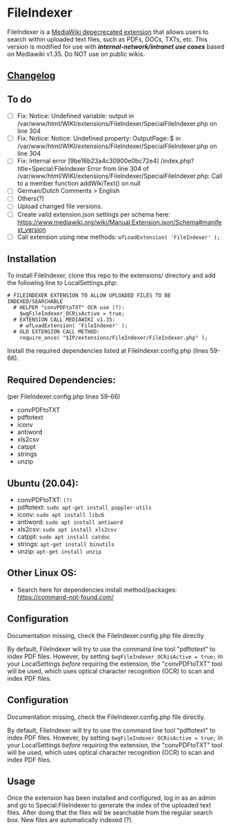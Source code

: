 # FileIndexer

FileIndexer is a [MediaWiki depecrecated extension](https://www.mediawiki.org/wiki/Extension_talk:FileIndexer#Security) that allows users to search within uploaded text files, such as PDFs, DOCs, TXTs, etc. This version is modified for use with ***internal-network/intranet use cases*** based on Mediawiki v1.35. Do NOT use on public wikis.

## [Changelog](https://github.com/gripfastistech/FileIndexer/blob/master/changelog.md)

## To do
 - [ ] Fix: Notice: Undefined variable: output in /var/www/html/WIKI/extensions/FileIndexer/SpecialFileIndexer.php on line 304
 - [ ] Fix: Notice: Notice: Undefined property: OutputPage::$ in /var/www/html/WIKI/extensions/FileIndexer/SpecialFileIndexer.php on line 304
 - [ ] Fix: Internal error [9be16b23a4c30900e0bc72e4] /index.php?title=Special:FileIndexer Error from line 304 of /var/www/html/WIKI/extensions/FileIndexer/SpecialFileIndexer.php: Call to a member function addWikiText() on null
 - [ ] German/Dutch Comments > English
 - [ ] Others(?)
 - [ ] Upload changed file versions. 
 - [ ] Create valid extension.json settings per schema here: https://www.mediawiki.org/wiki/Manual:Extension.json/Schema#manifest_version
 - [ ] Call extension using new methods: ``` wfLoadExtension( 'FileIndexer' ); ```

## Installation

To install FileIndexer, clone this repo to the extensions/ directory and add the following line to LocalSettings.php:

```
# FILEINDEXER EXTENSION TO ALLOW UPLOADED FILES TO BE INDEXED/SEARCHABLE
  # HELPER "convPDFtoTXT" OCR use (?):
	$wgFileIndexer_OCRisActive = true;
  # EXTENSION CALL MEDIAWIKI v1.35: 
	# wfLoadExtension( 'FileIndexer' );
  # OLD EXTENSION CALL METHOD:
	require_once( "$IP/extensions/FileIndexer/FileIndexer.php" );
```
	
Install the required dependencies listed at FileIndexer.config.php (lines 59-66).

## Required Dependencies:
(per FileIndexer.config.php lines 59-66)

 - convPDFtoTXT
 - pdftotext
 - iconv
 - antiword
 - xls2csv
 - catppt
 - strings
 - unzip
 
## Ubuntu (20.04):
 
  - convPDFtoTXT: ```(?)```
 - pdftotext: ```sudo apt-get install poppler-utils```
 - iconv: ```sudo apt install libc6```
 - antiword: ```sudo apt install antiword```
 - xls2csv: ```sudo apt install xls2csv```
 - catppt: ```sudo apt install catdoc```
 - strings: ```apt-get install binutils```
 - unzip: ```apt-get install unzip```
 
## Other Linux OS:
 - Search here for dependencies install method/packages: https://command-not-found.com/
 
## Configuration

Documentation missing, check the FileIndexer.config.php file directly.

By default, FileIndexer will try to use the command line tool "pdftotext" to index PDF files. However, by setting `$wgFileIndexer_OCRisActive = true;` in your LocalSettings *before* requiring the extension, the "convPDFtoTXT" tool will be used, which uses optical character recognition (OCR) to scan and index PDF files.
 
## Configuration

Documentation missing, check the FileIndexer.config.php file directly.

By default, FileIndexer will try to use the command line tool "pdftotext" to index PDF files. However, by setting `$wgFileIndexer_OCRisActive = true;` in your LocalSettings *before* requiring the extension, the "convPDFtoTXT" tool will be used, which uses optical character recognition (OCR) to scan and index PDF files.

## Usage

Once the extension has been installed and configured, log in as an admin and go to Special:FileIndexer to generate the index of the uploaded text files. After doing that the files will be searchable from the regular search box. New files are automatically indexed (?).
